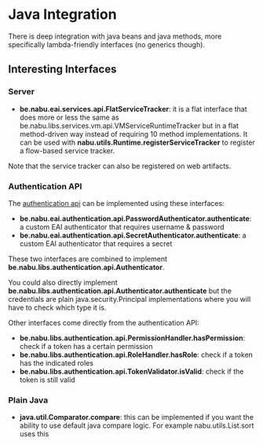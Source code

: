 # Java Integration

There is deep integration with java beans and java methods, more specifically lambda-friendly interfaces (no generics though).

## Interesting Interfaces

### Server

- **be.nabu.eai.services.api.FlatServiceTracker**: it is a flat interface that does more or less the same as be.nabu.libs.services.vm.api.VMServiceRuntimeTracker but in a flat method-driven way instead of requiring 10 method implementations. It can be used with **nabu.utils.Runtime.registerServiceTracker** to register a flow-based service tracker.

Note that the service tracker can also be registered on web artifacts.

### Authentication API

The [authentication api](https://github.com/nablex/authentication-api) can be implemented using these interfaces:

- **be.nabu.eai.authentication.api.PasswordAuthenticator.authenticate**: a custom EAI authenticator that requires username & password
- **be.nabu.eai.authentication.api.SecretAuthenticator.authenticate**: a custom EAI authenticator that requires a secret

These two interfaces are combined to implement **be.nabu.libs.authentication.api.Authenticator**.

You could also directly implement **be.nabu.libs.authentication.api.Authenticator.authenticate** but the credentials are plain java.security.Principal implementations where you will have to check which type it is.

Other interfaces come directly from the authentication API:

- **be.nabu.libs.authentication.api.PermissionHandler.hasPermission**: check if a token has a certain permission
- **be.nabu.libs.authentication.api.RoleHandler.hasRole**: check if a token has the indicated roles
- **be.nabu.libs.authentication.api.TokenValidator.isValid**: check if the token is still valid

### Plain Java

- **java.util.Comparator.compare**: this can be implemented if you want the ability to use default java compare logic. For example nabu.utils.List.sort uses this
